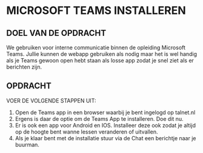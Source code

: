 # MICROSOFT TEAMS INSTALLEREN

## DOEL VAN DE OPDRACHT

We gebruiken voor interne communicatie binnen de opleiding Microsoft Teams. Jullie kunnen de webapp
gebruiken als nodig maar het is wel handig als je Teams gewoon open hebt staan als losse app zodat je snel
ziet als er berichten zijn.

## OPDRACHT

VOER DE VOLGENDE STAPPEN UIT:

1. Open de Teams app in een browser waarbij je bent ingelogd op talnet.nl
2. Ergens is daar de optie om de Teams App te installeren. Doe dit nu.
3. Er is ook een app voor Android en IOS. Installeer deze ook zodat je altijd op de hoogte bent wanne lessen veranderen of uitvallen.
4. Als je klaar bent met de installatie stuur via de Chat een berichtje naar je buurman.
